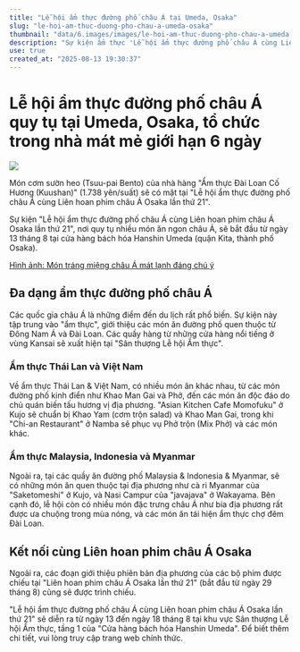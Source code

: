 ```yaml
---
title: "Lễ hội ẩm thực đường phố châu Á tại Umeda, Osaka"
slug: "le-hoi-am-thuc-duong-pho-chau-a-umeda-osaka"
thumbnail: "data/6.images/images/le-hoi-am-thuc-duong-pho-chau-a-umeda-osaka.webp"
description: "Sự kiện ẩm thực 'Lễ hội ẩm thực đường phố châu Á cùng Liên hoan phim châu Á Osaka lần thứ 21' sẽ diễn ra tại cửa hàng bách hóa Hanshin Umeda từ ngày 13 đến 18 tháng 8, với các món ăn đường phố từ Thái Lan, Việt Nam, Malaysia, Indonesia, Myanmar và Đài Loan."
use: true
created_at: "2025-08-13 19:30:37"
---
```


# Lễ hội ẩm thực đường phố châu Á quy tụ tại Umeda, Osaka, tổ chức trong nhà mát mẻ giới hạn 6 ngày

![](/images/20250813-00952140-lmaga-000-1-view.webp)

Món cơm sườn heo (Tsuu-pai Bento) của nhà hàng "Ẩm thực Đài Loan Cố Hương (Kuushan)" (1.738 yên/suất) sẽ có mặt tại "Lễ hội ẩm thực đường phố châu Á cùng Liên hoan phim châu Á Osaka lần thứ 21".

Sự kiện "Lễ hội ẩm thực đường phố châu Á cùng Liên hoan phim châu Á Osaka lần thứ 21", nơi quy tụ nhiều món ăn ngon châu Á, sẽ bắt đầu từ ngày 13 tháng 8 tại cửa hàng bách hóa Hanshin Umeda (quận Kita, thành phố Osaka).

[Hình ảnh: Món tráng miệng châu Á mát lạnh đáng chú ý](https://www.lmaga.jp/news/2025/08/952140/?cv=p#photo7)

## Đa dạng ẩm thực đường phố châu Á

Các quốc gia châu Á là những điểm đến du lịch rất phổ biến. Sự kiện này tập trung vào "ẩm thực", giới thiệu các món ăn đường phố quen thuộc từ Đông Nam Á và Đài Loan. Các quầy hàng từ những cửa hàng nổi tiếng ở vùng Kansai sẽ xuất hiện tại "Sân thượng Lễ hội Ẩm thực".

### Ẩm thực Thái Lan và Việt Nam

Về ẩm thực Thái Lan & Việt Nam, có nhiều món ăn khác nhau, từ các món đường phố kinh điển như Khao Man Gai và Phở, đến các món ăn độc đáo do chủ quán biến tấu hương vị địa phương. "Asian Kitchen Cafe Momofuku" ở Kujo sẽ chuẩn bị Khao Yam (cơm trộn salad) và Khao Man Gai, trong khi "Chi-an Restaurant" ở Namba sẽ phục vụ Phở trộn (Mix Phở) và các món khác.

### Ẩm thực Malaysia, Indonesia và Myanmar

Ngoài ra, tại các quầy ăn đường phố Malaysia & Indonesia & Myanmar, sẽ có những món ăn quen thuộc tại địa phương như cà ri Myanmar của "Saketomeshi" ở Kujo, và Nasi Campur của "javajava" ở Wakayama. Bên cạnh đó, lễ hội còn có nhiều món đặc trưng châu Á như bia địa phương rất được ưa chuộng trong mùa nóng, và các món ăn tái hiện ẩm thực chợ đêm Đài Loan.

## Kết nối cùng Liên hoan phim châu Á Osaka

Ngoài ra, các đoạn giới thiệu phiên bản địa phương của các bộ phim được chiếu tại "Liên hoan phim châu Á Osaka lần thứ 21" (bắt đầu từ ngày 29 tháng 8) cũng sẽ được trình chiếu.

"Lễ hội ẩm thực đường phố châu Á cùng Liên hoan phim châu Á Osaka lần thứ 21" sẽ diễn ra từ ngày 13 đến ngày 18 tháng 8 tại khu vực Sân thượng Lễ hội Ẩm thực, tầng 1 của "Cửa hàng bách hóa Hanshin Umeda". Để biết thêm chi tiết, vui lòng truy cập trang web chính thức.